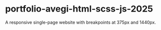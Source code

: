 # portfolio-avegi-html-scss-js-2025
A responsive single-page website with breakpoints at 375px and 1440px.
